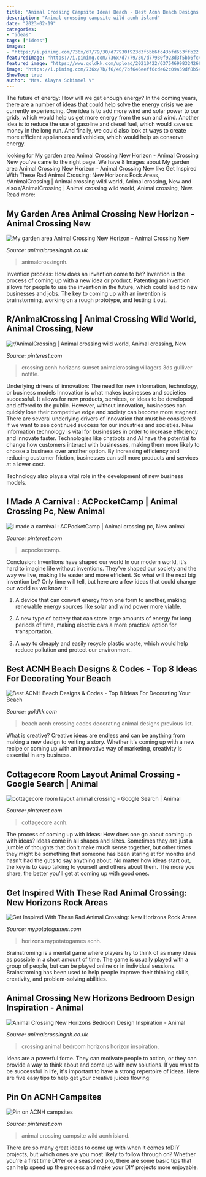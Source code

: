 ```yaml
---
title: "Animal Crossing Campsite Ideas Beach - Best Acnh Beach Designs &amp; Codes"
description: "Animal crossing campsite wild acnh island"
date: "2023-02-19"
categories:
- "ideas"
tags: ["ideas"]
images:
- "https://i.pinimg.com/736x/d7/79/30/d77930f923d3f5bb6fc43bfd653ffb22.jpg"
featuredImage: "https://i.pinimg.com/736x/d7/79/30/d77930f923d3f5bb6fc43bfd653ffb22.jpg"
featured_image: "https://www.goldkk.com/upload/20210422/6375469983242665087587265.png"
image: "https://i.pinimg.com/736x/7b/f6/46/7bf646eeff6cde62c09a59df8b549922.jpg"
ShowToc: true
author: "Mrs. Alayna Schimmel V"
---
```



The future of energy: How will we get enough energy?
In the coming years, there are a number of ideas that could help solve the energy crisis we are currently experiencing. One idea is to add more wind and solar power to our grids, which would help us get more energy from the sun and wind. Another idea is to reduce the use of gasoline and diesel fuel, which would save us money in the long run. And finally, we could also look at ways to create more efficient appliances and vehicles, which would help us conserve energy.

	

		
looking for My garden area Animal Crossing New Horizon - Animal Crossing New you've came to the right page. We have 8 Images about My garden area Animal Crossing New Horizon - Animal Crossing New like Get Inspired With These Rad Animal Crossing: New Horizons Rock Areas, r/AnimalCrossing | Animal crossing wild world, Animal crossing, New and also r/AnimalCrossing | Animal crossing wild world, Animal crossing, New. Read more:
		
    
## My Garden Area Animal Crossing New Horizon - Animal Crossing New

<img loading=lazy src="https://animalcrossingnh.co.uk/wp-content/uploads/2020/08/My-garden-area-Animal-Crossing-New-Horizon6-980x551.jpeg" onerror="this.onerror=null;this.src='https://tse1.mm.bing.net/th?id=OIP.yWMDcGL2ArOJBxVdBrQ60AHaEK&amp;pid=15.1';" alt="My garden area Animal Crossing New Horizon - Animal Crossing New">

_Source: animalcrossingnh.co.uk_

>animalcrossingnh. 

	

Invention process: How does an invention come to be?
Invention is the process of coming up with a new idea or product. Patenting an invention allows for people to use the invention in the future, which could lead to new businesses and jobs. The key to coming up with an invention is brainstorming, working on a rough prototype, and testing it out.

    
## R/AnimalCrossing | Animal Crossing Wild World, Animal Crossing, New

<img loading=lazy src="https://i.pinimg.com/736x/7b/f6/46/7bf646eeff6cde62c09a59df8b549922.jpg" onerror="this.onerror=null;this.src='https://tse4.mm.bing.net/th?id=OIP.Ikkz7-1jw5RQoUc-rs5AtQHaEK&amp;pid=15.1';" alt="r/AnimalCrossing | Animal crossing wild world, Animal crossing, New">

_Source: pinterest.com_

>crossing acnh horizons sunset animalcrossing villagers 3ds gulliver notitle. 

	

Underlying drivers of innovation: The need for new information, technology, or business models
Innovation is what makes businesses and societies successful. It allows for new products, services, or ideas to be developed and offered to the public. However, without innovation, businesses can quickly lose their competitive edge and society can become more stagnant. There are several underlying drivers of innovation that must be considered if we want to see continued success for our industries and societies.
New information technology is vital for businesses in order to increase efficiency and innovate faster. Technologies like chatbots and AI have the potential to change how customers interact with businesses, making them more likely to choose a business over another option. By increasing efficiency and reducing customer friction, businesses can sell more products and services at a lower cost.

Technology also plays a vital role in the development of new business models.

    
## I Made A Carnival : ACPocketCamp | Animal Crossing Pc, New Animal

<img loading=lazy src="https://i.pinimg.com/736x/06/fb/64/06fb642abf500db8caa637c8cb68e2a0.jpg" onerror="this.onerror=null;this.src='https://tse4.mm.bing.net/th?id=OIP.UM3gkmkaphPpRCAeVkMkMwHaHa&amp;pid=15.1';" alt="I made a carnival : ACPocketCamp | Animal crossing pc, New animal">

_Source: pinterest.com_

>acpocketcamp. 

	

Conclusion: Inventions have shaped our world
In our modern world, it's hard to imagine life without inventions. They've shaped our society and the way we live, making life easier and more efficient.
So what will the next big invention be? Only time will tell, but here are a few ideas that could change our world as we know it:

1. A device that can convert energy from one form to another, making renewable energy sources like solar and wind power more viable.

2. A new type of battery that can store large amounts of energy for long periods of time, making electric cars a more practical option for transportation.

3. A way to cheaply and easily recycle plastic waste, which would help reduce pollution and protect our environment.

    
## Best ACNH Beach Designs &amp; Codes - Top 8 Ideas For Decorating Your Beach

<img loading=lazy src="https://www.goldkk.com/upload/20210422/6375469983242665087587265.png" onerror="this.onerror=null;this.src='https://tse2.mm.bing.net/th?id=OIP.xd-0uo_jDZmMgq6i_hESuwHaD3&amp;pid=15.1';" alt="Best ACNH Beach Designs &amp; Codes - Top 8 Ideas For Decorating Your Beach">

_Source: goldkk.com_

>beach acnh crossing codes decorating animal designs previous list. 

	

What is creative?
Creative ideas are endless and can be anything from making a new design to writing a story. Whether it's coming up with a new recipe or coming up with an innovative way of marketing, creativity is essential in any business.

    
## Cottagecore Room Layout Animal Crossing - Google Search | Animal

<img loading=lazy src="https://i.pinimg.com/736x/d7/79/30/d77930f923d3f5bb6fc43bfd653ffb22.jpg" onerror="this.onerror=null;this.src='https://tse3.mm.bing.net/th?id=OIP.tw9OE5phMb71dO-_MCAzgwHaEK&amp;pid=15.1';" alt="cottagecore room layout animal crossing - Google Search | Animal">

_Source: pinterest.com_

>cottagecore acnh. 

	

The process of coming up with ideas: How does one go about coming up with ideas?
Ideas come in all shapes and sizes. Sometimes they are just a jumble of thoughts that don't make much sense together, but other times they might be something that someone has been staring at for months and hasn't had the guts to say anything about. 
No matter how ideas start out, the key is to keep talking to yourself and others about them. The more you share, the better you'll get at coming up with good ones.

    
## Get Inspired With These Rad Animal Crossing: New Horizons Rock Areas

<img loading=lazy src="https://mypotatogames.com/wp-content/uploads/2020/09/animal_crossing_new_horizons_rock_area_design-1.jpg" onerror="this.onerror=null;this.src='https://tse2.mm.bing.net/th?id=OIP.9ewiyYISixwkSGRDt_gkUgHaEK&amp;pid=15.1';" alt="Get Inspired With These Rad Animal Crossing: New Horizons Rock Areas">

_Source: mypotatogames.com_

>horizons mypotatogames acnh. 

	

Brainstroming is a mental game where players try to think of as many ideas as possible in a short amount of time. The game is usually played with a group of people, but can be played online or in individual sessions. Brainstroming has been used to help people improve their thinking skills, creativity, and problem-solving abilities.

    
## Animal Crossing New Horizons Bedroom Design Inspiration - Animal

<img loading=lazy src="https://animalcrossingnh.co.uk/wp-content/uploads/2020/08/My-grey-and-white-star-bedroom-Animal-Crossing-New-Horizon4.jpeg" onerror="this.onerror=null;this.src='https://tse4.mm.bing.net/th?id=OIP.nftOU9T7OH9imgRE0Qty6gHaDy&amp;pid=15.1';" alt="Animal Crossing New Horizons Bedroom Design Inspiration - Animal">

_Source: animalcrossingnh.co.uk_

>crossing animal bedroom horizons horizon inspiration. 

	

Ideas are a powerful force. They can motivate people to action, or they can provide a way to think about and come up with new solutions. If you want to be successful in life, it's important to have a strong repertoire of ideas. Here are five easy tips to help get your creative juices flowing: 

    
## Pin On ACNH Campsites

<img loading=lazy src="https://i.pinimg.com/736x/13/53/67/135367aae6feba37c565c387040b029e.jpg" onerror="this.onerror=null;this.src='https://tse2.mm.bing.net/th?id=OIP.EV5kaw0p7PSBdod5Cp1EbgHaEK&amp;pid=15.1';" alt="Pin on ACNH campsites">

_Source: pinterest.com_

>animal crossing campsite wild acnh island. 

	

There are so many great ideas to come up with when it comes toDIY projects, but which ones are you most likely to follow through on? Whether you're a first time DIYer or a seasoned pro, there are some basic tips that can help speed up the process and make your DIY projects more enjoyable.

